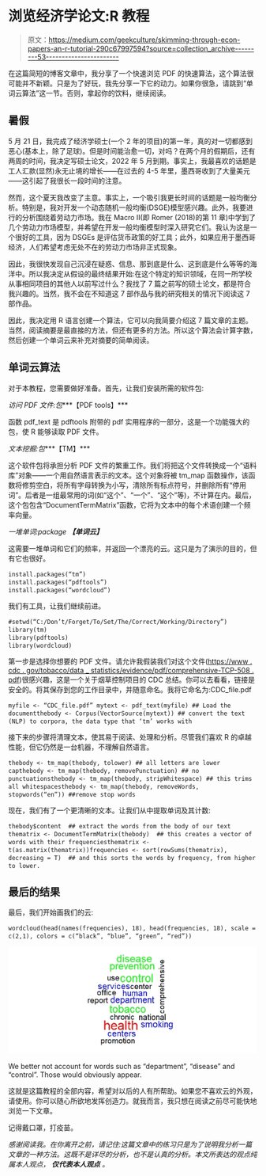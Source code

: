 # 浏览经济学论文:R 教程

> 原文：<https://medium.com/geekculture/skimming-through-econ-papers-an-r-tutorial-290c67997594?source=collection_archive---------53----------------------->

在这篇简短的博客文章中，我分享了一个快速浏览 PDF 的快速算法，这个算法很可能并不新颖。只是为了好玩，我先分享一下它的动力。如果你很急，请跳到“单词云算法”这一节。否则，拿起你的饮料，继续阅读。

## 暑假

5 月 21 日，我完成了经济学硕士(一个 2 年的项目)的第一年，真的对一切都感到恶心(基本上，除了足球)。但是时间能治愈一切，对吗？在两个月的假期后，还有两周的时间，我决定写硕士论文，2022 年 5 月到期。事实上，我最喜欢的话题是工人汇款(显然)永无止境的增长——在过去的 4-5 年里，墨西哥收到了大量美元——这引起了我很长一段时间的注意。

然而，这个夏天我改变了主意。事实上，一个吸引我更长时间的话题是一般均衡分析。特别是，我对开发一个动态随机一般均衡(DSGE)模型感兴趣。此外，我要进行的分析围绕着劳动力市场。我在 Macro II(即 Romer (2018)的第 11 章)中学到了几个劳动力市场模型，并希望在开发一般均衡模型时深入研究它们。我认为这是一个很好的工具，因为 DSGEs 是评估货币政策的好工具；此外，如果应用于墨西哥经济，人们希望考虑无处不在的劳动力市场非正式现象。

因此，我很快发现自己沉浸在疑惑、信息、那到底是什么、这到底是什么等等的海洋中。所以我决定从假设的最终结果开始:在这个特定的知识领域，在同一所学校从事相同项目的其他人以前写过什么？我找了 7 篇之前写的硕士论文，都是符合我兴趣的。当然，我不会在不知道这 7 部作品与我的研究相关的情况下阅读这 7 部作品。

因此，我决定用 R 语言创建一个算法，它可以向我简要介绍这 7 篇文章的主题。当然，阅读摘要是最直接的方法，但还有更多的方法。所以这个算法会计算字数，然后创建一个单词云来补充对摘要的简单阅读。

## 单词云算法

对于本教程，您需要做好准备。首先，让我们安装所需的软件包:

*访问 PDF 文件:包****【PDF tools】***

函数 pdf_text 是 pdftools 附带的 pdf 实用程序的一部分，这是一个功能强大的包，使 R 能够读取 PDF 文件。

*文本挖掘:包****【TM】***

这个软件包将承担分析 PDF 文件的繁重工作。我们将把这个文件转换成一个“语料库”对象——一个用自然语言表示的文本。这个对象将被 tm_map 函数操作，该函数将修剪空白，将所有字母转换为小写，清除所有标点符号，并删除所有“停用词”。后者是一组最常用的词(如“这个”、“一个”、“这个”等)，不计算在内。最后，这个包包含“DocumentTermMatrix”函数，它将为文本中的每个术语创建一个频率向量。

*一堆单词:package* ***【单词云】***

这需要一堆单词和它们的频率，并返回一个漂亮的云。这只是为了演示的目的，但有它也很好。

```
install.packages(“tm”) 
install.packages(“pdftools”)
install.packages(“wordcloud”)
```

我们有工具，让我们继续前进。

```
#setwd(“C:/Don’t/Forget/To/Set/The/Correct/Working/Directory”)
library(tm)
library(pdftools)
library(wordcloud)
```

第一步是选择你想要的 PDF 文件。请允许我假装我们对这个文件([https://www . cdc . gov/tobacco/data _ statistics/evidence/pdf/comprehensive-TCP-508 . pdf](https://www.cdc.gov/tobacco/data_statistics/evidence/pdfs/comprehensive-TCP-508.pdf))很感兴趣，这是一个关于烟草控制项目的 CDC 总结。你可以去看看，链接是安全的。将其保存到您的工作目录中，并随意命名。我将它命名为:CDC_file.pdf

```
myfile <- “CDC_file.pdf” mytext <- pdf_text(myfile) ## Load the documentthebody <- Corpus(VectorSource(mytext)) ## convert the text (NLP) to corpora, the data type that ‘tm’ works with
```

接下来的步骤将清理文本，使其易于阅读、处理和分析。尽管我们喜欢 R 的卓越性能，但它仍然是一台机器，不理解自然语言。

```
thebody <- tm_map(thebody, tolower) ## all letters are lower capthebody <- tm_map(thebody, removePunctuation) ## no punctuationsthebody <- tm_map(thebody, stripWhitespace) ## this trims all whitespacesthebody <- tm_map(thebody, removeWords, stopwords(“en”)) ##remove stop words
```

现在，我们有了一个更清晰的文本。让我们从中提取单词及其计数:

```
thebody$content  ## extract the words from the body of our text
thematrix <- DocumentTermMatrix(thebody)  ## this creates a vector of words with their frequenciesthematrix <- t(as.matrix(thematrix))frequencies <- sort(rowSums(thematrix), decreasing = T)  ## and this sorts the words by frequency, from higher to lower.
```

## 最后的结果

最后，我们开始画我们的云:

```
wordcloud(head(names(frequencies), 18), head(frequencies, 18), scale = c(2,1), colors = c(“black”, “blue”, “green”, “red”))
```

![](img/7fcfae66456bfed7ab769206dbef72a9.png)

We better not account for words such as “department”, “disease” and “control”. Those would obviously appear.

这就是这篇教程的全部内容，希望对以后的人有所帮助。如果您不喜欢云的外观，请使用。你可以随心所欲地发挥创造力。就我而言，我只想在阅读之前尽可能快地浏览一下文章。

记得戴口罩，打疫苗。

*感谢阅读我。在你离开之前，请记住:这篇文章中的练习只是为了说明我分析一篇文章的一种方法。这既不是详尽的分析，也不是认真的分析。本文所表达的观点纯属本人观点，* ***仅代表本人观点*** *。*